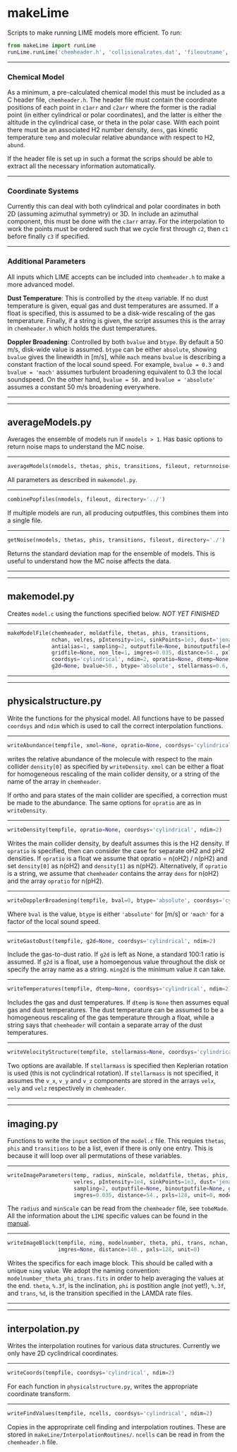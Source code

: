 # makeLime

Scripts to make running LIME models more efficient. To run:

```python
from makeLime import runLime
runLime.runLime('chemheader.h', 'collisionalrates.dat', 'fileoutname', [0.34], [0], stellarmass=0.6)
```

---

### Chemical Model

As a minimum, a pre-calculated chemical model this must be included as a C header file, `chemheader.h`. The header file must contain the coordinate positions of each point in `c1arr` and `c2arr` where the former is the radial point (in either cylindrical or polar coordinates), and the latter is either the altitude in the cylindrical case, or theta in the polar case. With each point there must be an associated H2 number density, `dens`, gas kinetic temperature `temp` and molecular relative abundance with respect to H2, `abund`. 

If the header file is set up in such a format the scrips should be able to extract all the necessary information automatically.

---

### Coordinate Systems

Currently this can deal with both cylindrical and polar coordinates in both 2D (assuming azimuthal symmetry) or 3D. In include an azimuthal component, this must be done with the `c3arr` array. For the interpolation to work the points must be ordered such that we cycle first through `c2`, then `c1` before finally `c3` if specified. 

---

### Additional Parameters

All inputs which LIME accepts can be included into `chemheader.h` to make a more advanced model. 

__Dust Temperature__: This is controlled by the `dtemp` variable. If no dust temperature is given, equal gas and dust temperatures are assumed. If a float is specified, this is assumed to be a disk-wide rescaling of the gas temperature. Finally, if a string is given, the script assumes this is the array in `chemheader.h` which holds the dust temperatures.

__Doppler Broadening__: Controlled by both `bvalue` and `btype`. By default a 50 m/s, disk-wide value is assumed. `btype` can be either `absolute`, showing `bvalue` gives the linewidth in [m/s], while `mach` means `bvalue` is describing a constant fraction of the local sound speed. For example, `bvalue = 0.3` and `bvalue = 'mach'` assumes turbulent broadening equivalent to 0.3 the local soundspeed. On the other hand, `bvalue = 50.` and `bvalue = 'absolute'` assumes a constant 50 m/s broadening everywhere.


---
---

## averageModels.py

Averages the ensemble of models run if `nmodels > 1`. Has basic options to return noise maps to understand the MC noise.

---

```python
averageModels(nmodels, thetas, phis, transitions, fileout, returnnoise=False, directory='../')
```

All parameters as described in `makemodel.py`.

---

```python
combinePopfiles(nmodels, fileout, directory='../')
```

If multiple models are run, all producing outputfiles, this combines them into a single file.

---

```python
getNoise(nmodels, thetas, phis, transitions, fileout, directory='./')
```

Returns the standard deviation map for the ensemble of models. This is useful to understand how the MC noise affects the data.

---
---

## makemodel.py

Creates `model.c` using the functions specified below. _*NOT YET FINISHED*_

---

```python
makeModelFile(chemheader, moldatfile, thetas, phis, transitions, 
              nchan, velres, pIntensity=1e4, sinkPoints=1e3, dust='jena_thin_e6.tab', 
              antialias=1, sampling=2, outputfile=None, binoutputfile=None, 
              gridfile=None, non_lte=1, imgres=0.035, distance=54., pxls=128, unit=0,
              coordsys='cylindrical', ndim=2, opratio=None, dtemp=None, xmol=None, 
              g2d=None, bvalue=50., btype='absolute', stellarmass=0.6, modelnumber=0)
```
---
---

## physicalstructure.py

Write the functions for the physical model. All functions have to be passed `coordsys` and `ndim` which is used to call the correct interpolation functions. 

---

```python
writeAbundance(tempfile, xmol=None, opratio=None, coordsys='cylindrical', ndim=2)
```

writes the relative abundance of the molecule with respect to the main collider `density[0]` as specified by `writeDensity`. `xmol` can be either a float for homogeneous rescaling of the main collider density, or a string of the name of the array in `chemheader`.

If ortho and para states of the main collider are specified, a correction must be made to the abundance. The same options for `opratio` are as in `writeDensity`.

---

```python
writeDensity(tempfile, opratio=None, coordsys='cylindrical', ndim=2)
```

Writes the main collider density, by deafult assumes this is the H2 density. If `opratio` is specified, then can consider the case for separate oH2 and pH2 densities. If `opratio` is a float we assume that opratio = n(oH2) / n(pH2) and set `density[0]` as n(oH2) and `density[1]` as n(pH2). Alternatively, if `opratio` is a string, we assume that `chemheader` contains the array `dens` for n(oH2) and the array `opratio` for n(pH2).

---

```python
writeDopplerBroadening(tempfile, bval=0, btype='absolute', coordsys='cylindrical', ndim=2)
```

Where `bval` is the value, `btype` is either `'absolute'` for [m/s] or `'mach'` for a factor of the local sound speed.

---

```python
writeGastoDust(tempfile, g2d=None, coordsys='cylindrical', ndim=2)
```

Include the gas-to-dust ratio. If `g2d` is left as None, a standard 100:1 ratio is assumed. 
If `g2d` is a float, use a homoegenous value throughout the disk or specify the array name as a string. `ming2d` is the minimum value it can take.

---

```python
writeTemperatures(tempfile, dtemp=None, coordsys='cylindrical', ndim=2)
```

Includes the gas and dust temperatures. If `dtemp` is `None` then assumes equal gas and dust temperatures. The dust temperature can be assumed to be a homogeneous rescaling of the gas temperature through a float, while a string says that `chemheader` will contain a separate array of the dust temperatures.

---

```python
writeVelocityStructure(tempfile, stellarmass=None, coordsys='cylindrical', ndim=2)
```

Two options are available. If `stellarmass` is specified then Keplerian rotation is used (this is not cyclindrical rotation). If `stellarmass` is not specified, it assumes the `v_x`, `v_y` and `v_z` components are stored in the arrays `velx`, `vely` and `velz` respectively in `chemheader`.

---

---

## imaging.py 

Functions to write the `input` section of the `model.c` file. This requies `thetas`, `phis` and `transitions` to be a list, even if there is only one entry. This is because it will loop over all permutations of these variables.

---

```python
writeImageParameters(temp, radius, minScale, moldatfile, thetas, phis, transitions, nchan,
                     velres, pIntensity=1e4, sinkPoints=1e3, dust='jena_thin_e6.tab', antialias=1,
                     sampling=2, outputfile=None, binoutputfile=None, gridfile=None, non_lte=1,
                     imgres=0.035, distance=54., pxls=128, unit=0, modelnumber=0)
```

The `radius` and `minScale` can be read from the `chemheader` file, see `tobeMade`. All the information about the `LIME` specific values can be found in the [manual](https://lime.readthedocs.io/en/v1.5/usermanual.html).

---

```python
writeImageBlock(tempfile, nimg, modelnumber, theta, phi, trans, nchan, velres, 
                imgres=None, distance=140., pxls=128, unit=0)
```

Writes the specifics for each image block. This should be called with a unique `nimg` value. We adopt the naming convention: `modelnumber_theta_phi_trans.fits` in order to help averaging the values at the end. `theta`, `%.3f`, is the inclination, `phi` is postition angle (not yet!), `%.3f`, and `trans`, `%d`, is the transition specified in the LAMDA rate files.

---

---

## interpolation.py

Writes the interpolation routines for various data structures. Currently we only have 2D cyclindrical coordinates.

---

```python
writeCoords(tempfile, coordsys='cylindrical', ndim=2)
```

For each function in `physicalstructure.py`, writes the appropriate coordinate transform.

---

```python
writeFindValues(tempfile, ncells, coordsys='cylindrical', ndim=2)
```

Copies in the approprirate cell finding and interpolation routines. These are stored in `makeLine/InterpolationRoutines/`. `ncells` can be read in from the `chemheader.h` file.
